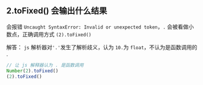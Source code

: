## 2.toFixed() 会输出什么结果

会报错 `Uncaught SyntaxError: Invalid or unexpected token`，`.` 会被看做小数点，正确调用方式 `(2).toFixed()`

解答： `js` 解析器对`'.'`发生了解析歧义，认为 `10.`为 `float`，不认为是函数调用的 .

```js
// 让 js 解释器认为 . 是函数调用
Number(2).toFixed()
(2).toFixed()
```


